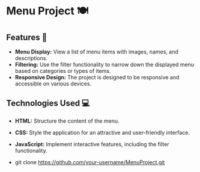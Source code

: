 # Menu Project 🍽️

## Features 🚀

- **Menu Display:** View a list of menu items with images, names, and descriptions.
- **Filtering:** Use the filter functionality to narrow down the displayed menu based on categories or types of items.
- **Responsive Design:** The project is designed to be responsive and accessible on various devices.

## Technologies Used 💻

- **HTML:** Structure the content of the menu.
- **CSS:** Style the application for an attractive and user-friendly interface.
- **JavaScript:** Implement interactive features, including the filter functionality.

- 
   git clone https://github.com/your-username/MenuProject.git
